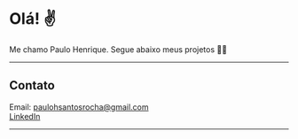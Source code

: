 <h1>Olá! ✌</h1>
<p>Me chamo Paulo Henrique. Segue abaixo meus projetos 🚀🚀</p>
<hr>
<h2>Contato</h2>
Email:
<a href="#">paulohsantosrocha@gmail.com</a><br>
<a href="https://www.linkedin.com/in/paulo-santos-4884151b6/">LinkedIn</a>
<hr>

 

<!---
Paulinho19/Paulinho19 is a ✨ special ✨ repository because its `README.md` (this file) appears on your GitHub profile.
You can click the Preview link to take a look at your changes.
--->
